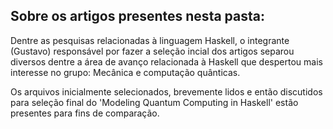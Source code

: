 ## Sobre os artigos presentes nesta pasta:

Dentre as pesquisas relacionadas à linguagem Haskell, o integrante (Gustavo) responsável por fazer a seleção incial dos artigos separou diversos dentre a área de avanço relacionada à Haskell que despertou mais interesse no grupo: Mecânica e computação quânticas.

Os arquivos inicialmente selecionados, brevemente lidos e então discutidos para seleção final do 'Modeling Quantum Computing in Haskell' estão presentes para fins de comparação.
